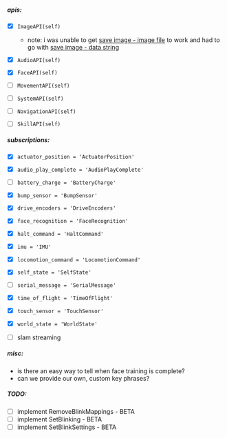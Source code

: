 ##### apis:
- [x] `ImageAPI(self)`
    - note: i was unable to get [save image - image file](https://docs.mistyrobotics.com/misty-ii/reference/rest/#saveimage-image-file-)
    to work and had to go with [save image - data string](https://docs.mistyrobotics.com/misty-ii/reference/rest/#saveimage-data-string-)
- [x] `AudioAPI(self)`
- [x] `FaceAPI(self)`
- [ ] `MovementAPI(self)`
- [ ] `SystemAPI(self)`
- [ ] `NavigationAPI(self)`
- [ ] `SkillAPI(self)`


##### subscriptions:

- [x] `actuator_position = 'ActuatorPosition'`
- [x] `audio_play_complete = 'AudioPlayComplete'`
- [ ] `battery_charge = 'BatteryCharge'`
- [x] `bump_sensor = 'BumpSensor'`
- [x] `drive_encoders = 'DriveEncoders'`
- [x] `face_recognition = 'FaceRecognition'`
- [x] `halt_command = 'HaltCommand'`
- [x] `imu = 'IMU'`
- [x] `locomotion_command = 'LocomotionCommand'`
- [x] `self_state = 'SelfState'`
- [ ] `serial_message = 'SerialMessage'`
- [x] `time_of_flight = 'TimeOfFlight'`
- [x] `touch_sensor = 'TouchSensor'`
- [x] `world_state = 'WorldState'`
 
- [ ] slam streaming
 
##### misc:
 
 - is there an easy way to tell when face training is complete?
 - can we provide our own, custom key phrases?
 
##### TODO:
 
- [ ] implement RemoveBlinkMappings - BETA
- [ ] implement SetBlinking - BETA
- [ ] implement SetBlinkSettings - BETA
